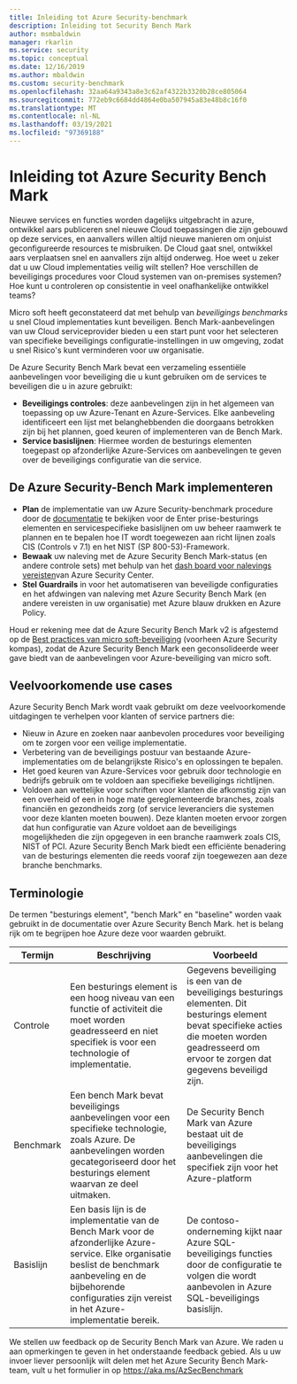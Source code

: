 ```yaml
---
title: Inleiding tot Azure Security-benchmark
description: Inleiding tot Security Bench Mark
author: msmbaldwin
manager: rkarlin
ms.service: security
ms.topic: conceptual
ms.date: 12/16/2019
ms.author: mbaldwin
ms.custom: security-benchmark
ms.openlocfilehash: 32aa64a9343a8e3c62af4322b3320b28ce805064
ms.sourcegitcommit: 772eb9c6684dd4864e0ba507945a83e48b8c16f0
ms.translationtype: MT
ms.contentlocale: nl-NL
ms.lasthandoff: 03/19/2021
ms.locfileid: "97369188"
---
```

# <a name="azure-security-benchmark-introduction"></a>Inleiding tot Azure Security Bench Mark

Nieuwe services en functies worden dagelijks uitgebracht in azure, ontwikkel aars publiceren snel nieuwe Cloud toepassingen die zijn gebouwd op deze services, en aanvallers willen altijd nieuwe manieren om onjuist geconfigureerde resources te misbruiken. De Cloud gaat snel, ontwikkel aars verplaatsen snel en aanvallers zijn altijd onderweg. Hoe weet u zeker dat u uw Cloud implementaties veilig wilt stellen? Hoe verschillen de beveiligings procedures voor Cloud systemen van on-premises systemen? Hoe kunt u controleren op consistentie in veel onafhankelijke ontwikkel teams?

Micro soft heeft geconstateerd dat met behulp van *beveiligings benchmarks* u snel Cloud implementaties kunt beveiligen. Bench Mark-aanbevelingen van uw Cloud serviceprovider bieden u een start punt voor het selecteren van specifieke beveiligings configuratie-instellingen in uw omgeving, zodat u snel Risico's kunt verminderen voor uw organisatie.

De Azure Security Bench Mark bevat een verzameling essentiële aanbevelingen voor beveiliging die u kunt gebruiken om de services te beveiligen die u in azure gebruikt:

- **Beveiligings controles**: deze aanbevelingen zijn in het algemeen van toepassing op uw Azure-Tenant en Azure-Services. Elke aanbeveling identificeert een lijst met belanghebbenden die doorgaans betrokken zijn bij het plannen, goed keuren of implementeren van de Bench Mark. 
- **Service basislijnen**: Hiermee worden de besturings elementen toegepast op afzonderlijke Azure-Services om aanbevelingen te geven over de beveiligings configuratie van die service.

## <a name="implement-the-azure-security-benchmark"></a>De Azure Security-Bench Mark implementeren
- **Plan** de implementatie van uw Azure Security-benchmark procedure door de [documentatie](overview.md) te bekijken voor de Enter prise-besturings elementen en servicespecifieke basislijnen om uw beheer raamwerk te plannen en te bepalen hoe IT wordt toegewezen aan richt lijnen zoals CIS (Controls v 7.1) en het NIST (SP 800-53)-Framework.
- **Bewaak** uw naleving met de Azure Security Bench Mark-status (en andere controle sets) met behulp van het [dash board voor nalevings vereisten](../../security-center/security-center-compliance-dashboard.md)van Azure Security Center.
- **Stel Guardrails** in voor het automatiseren van beveiligde configuraties en het afdwingen van naleving met Azure Security Bench Mark (en andere vereisten in uw organisatie) met Azure blauw drukken en Azure Policy.
 
Houd er rekening mee dat de Azure Security Bench Mark v2 is afgestemd op de [Best practices van micro soft-beveiliging](/security/compass/microsoft-security-compass-introduction) (voorheen Azure Security kompas), zodat de Azure Security Bench Mark een geconsolideerde weer gave biedt van de aanbevelingen voor Azure-beveiliging van micro soft.

## <a name="common-use-cases"></a>Veelvoorkomende use cases

Azure Security Bench Mark wordt vaak gebruikt om deze veelvoorkomende uitdagingen te verhelpen voor klanten of service partners die:
- Nieuw in Azure en zoeken naar aanbevolen procedures voor beveiliging om te zorgen voor een veilige implementatie.
- Verbetering van de beveiligings postuur van bestaande Azure-implementaties om de belangrijkste Risico's en oplossingen te bepalen.
- Het goed keuren van Azure-Services voor gebruik door technologie en bedrijfs gebruik om te voldoen aan specifieke beveiligings richtlijnen.
- Voldoen aan wettelijke voor schriften voor klanten die afkomstig zijn van een overheid of een in hoge mate gereglementeerde branches, zoals financiën en gezondheids zorg (of service leveranciers die systemen voor deze klanten moeten bouwen). Deze klanten moeten ervoor zorgen dat hun configuratie van Azure voldoet aan de beveiligings mogelijkheden die zijn opgegeven in een branche raamwerk zoals CIS, NIST of PCI. Azure Security Bench Mark biedt een efficiënte benadering van de besturings elementen die reeds vooraf zijn toegewezen aan deze branche benchmarks.

## <a name="terminology"></a>Terminologie

De termen "besturings element", "bench Mark" en "baseline" worden vaak gebruikt in de documentatie over Azure Security Bench Mark. het is belang rijk om te begrijpen hoe Azure deze voor waarden gebruikt.


| Termijn | Beschrijving | Voorbeeld |
|--|--|--|
| Controle | Een besturings element is een hoog niveau van een functie of activiteit die moet worden geadresseerd en niet specifiek is voor een technologie of implementatie. | Gegevens beveiliging is een van de beveiligings besturings elementen. Dit besturings element bevat specifieke acties die moeten worden geadresseerd om ervoor te zorgen dat gegevens beveiligd zijn. |
| Benchmark | Een bench Mark bevat beveiligings aanbevelingen voor een specifieke technologie, zoals Azure. De aanbevelingen worden gecategoriseerd door het besturings element waarvan ze deel uitmaken. | De Security Bench Mark van Azure bestaat uit de beveiligings aanbevelingen die specifiek zijn voor het Azure-platform |
| Basislijn | Een basis lijn is de implementatie van de Bench Mark voor de afzonderlijke Azure-service. Elke organisatie beslist de benchmark aanbeveling en de bijbehorende configuraties zijn vereist in het Azure-implementatie bereik. | De contoso-onderneming kijkt naar Azure SQL-beveiligings functies door de configuratie te volgen die wordt aanbevolen in Azure SQL-beveiligings basislijn.

We stellen uw feedback op de Security Bench Mark van Azure. We raden u aan opmerkingen te geven in het onderstaande feedback gebied. Als u uw invoer liever persoonlijk wilt delen met het Azure Security Bench Mark-team, vult u het formulier in op https://aka.ms/AzSecBenchmark
